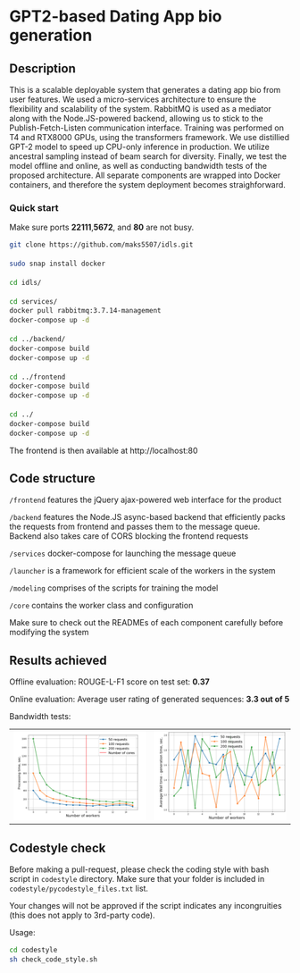 # GPT2-based Dating App bio generation

## Description

This is a scalable deployable system that generates a dating app bio from user features. We used a micro-services architecture to ensure the flexibility and scalability of the system. RabbitMQ is used as a mediator along with the Node.JS-powered backend, allowing us to stick to the Publish-Fetch-Listen communication interface. Training was performed on T4 and RTX8000 GPUs, using the transformers framework. We use distillied GPT-2 model to speed up CPU-only inference in production. We utilize ancestral sampling instead of beam search for diversity. Finally, we test the model offline and online, as well as conducting bandwidth tests of the proposed architecture. All separate components are wrapped into Docker containers, and therefore the system deployment becomes straighforward. 

### Quick start

Make sure ports **22111**,**5672**, and **80** are not busy. 

```bash
git clone https://github.com/maks5507/idls.git

sudo snap install docker

cd idls/

cd services/
docker pull rabbitmq:3.7.14-management
docker-compose up -d

cd ../backend/
docker-compose build
docker-compose up -d

cd ../frontend
docker-compose build
docker-compose up -d

cd ../
docker-compose build
docker-compose up -d
```

The frontend is then available at http://localhost:80

## Code structure

`/frontend` features the jQuery ajax-powered web interface for the product

`/backend` features the Node.JS async-based backend that efficiently packs the requests from frontend and passes them to the message queue. Backend also takes care of CORS blocking the frontend requests

`/services` docker-compose for launching the message queue

`/launcher` is a framework for efficient scale of the workers in the system

`/modeling` comprises of the scripts for training the model

`/core` contains the worker class and configuration

Make sure to check out the READMEs of each component carefully before modifying the system

## Results achieved

Offline evaluation: ROUGE-L-F1 score on test set: **0.37**

Online evaluation: Average user rating of generated sequences: **3.3 out of 5**

Bandwidth tests:

|                                             |                                       |
| ------------------------------------------- | ------------------------------------- |
| ![Processing Time](img/processing_time.png) | ![Latency time](img/latency_time.png) |

## Codestyle check

Before making a pull-request, please check the coding style with bash script in `codestyle` directory. Make sure that your folder is included in `codestyle/pycodestyle_files.txt` list.

Your changes will not be approved if the script indicates any incongruities (this does not apply to 3rd-party code). 

Usage:

```bash
cd codestyle
sh check_code_style.sh
```
